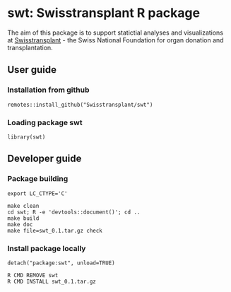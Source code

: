 # swt: Swisstransplant R package

The aim of this package is to support statictial analyses and visualizations
at [Swisstransplant](https://www.swisstransplant.org/) - the Swiss National
Foundation for organ donation and transplantation.

## User guide
### Installation from github
    remotes::install_github("Swisstransplant/swt")


### Loading package swt
    library(swt)

## Developer guide
### Package building
    export LC_CTYPE='C'

    make clean
    cd swt; R -e 'devtools::document()'; cd ..
    make build
    make doc
    make file=swt_0.1.tar.gz check

### Install package locally
    detach("package:swt", unload=TRUE)

    R CMD REMOVE swt
    R CMD INSTALL swt_0.1.tar.gz
